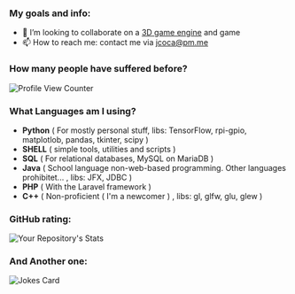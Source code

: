 <!--
### Hi there 👋
**JCOCA-Tech/JCOCA-Tech** is a ✨ _special_ ✨ repository because its `README.md` (this file) appears on your GitHub profile.
Here are some ideas to get you started:
-->

### My goals and info: <br>
- 👯 I’m looking to collaborate on a [3D game engine](https://en.wikipedia.org/wiki/Game_engine) and game
- 📫 How to reach me: contact me via [jcoca@pm.me](mailto:jcoca@pm.me)

### How many people have suffered before? <br>

![Profile View Counter](https://komarev.com/ghpvc/?username=JCOCA-Tech)
<br>

### What Languages am I using?<br>
- <b>Python</b> ( For mostly personal stuff, libs: TensorFlow, rpi-gpio, matplotlob, pandas, tkinter, scipy )
- <b>SHELL</b> ( simple tools, utilities and scripts )
- <b>SQL</b> ( For relational databases, MySQL on MariaDB )
- <b>Java</b> ( School language non-web-based programming. Other languages prohibitet... , libs: JFX, JDBC )
- <b>PHP</b> ( With the Laravel framework )
- <b>C++</b> ( Non-proficient ( I'm a newcomer ) , libs: gl, glfw, glu, glew )

### GitHub rating:<br>

![Your Repository's Stats](https://github-readme-stats.vercel.app/api?username=JCOCA-Tech&&show_icons=true&title_color=ffffff&icon_color=bb2acf&text_color=daf7dc&bg_color=151515)
<br>

### And Another one:<br>

![Jokes Card](https://readme-jokes.vercel.app/api)
<br>
